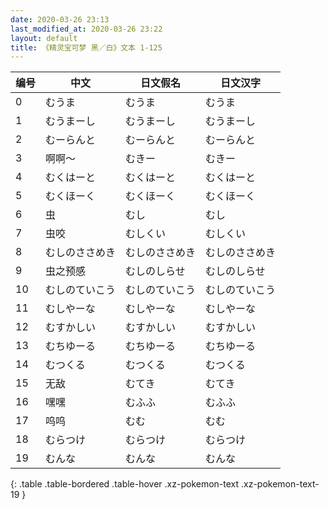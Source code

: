 ```yaml
---
date: 2020-03-26 23:13
last_modified_at: 2020-03-26 23:22
layout: default
title: 《精灵宝可梦 黑／白》文本 1-125
---
```

| 编号 | 中文 | 日文假名 | 日文汉字 |
| ---- | ---- | ---- | --- |
| 0 | むうま | むうま | むうま |
| 1 | むうまーし | むうまーし | むうまーし |
| 2 | むーらんと | むーらんと | むーらんと |
| 3 | 啊啊～ | むきー | むきー |
| 4 | むくはーと | むくはーと | むくはーと |
| 5 | むくほーく | むくほーく | むくほーく |
| 6 | 虫 | むし | むし |
| 7 | 虫咬 | むしくい | むしくい |
| 8 | むしのささめき | むしのささめき | むしのささめき |
| 9 | 虫之预感 | むしのしらせ | むしのしらせ |
| 10 | むしのていこう | むしのていこう | むしのていこう |
| 11 | むしやーな | むしやーな | むしやーな |
| 12 | むすかしい | むすかしい | むすかしい |
| 13 | むちゆーる | むちゆーる | むちゆーる |
| 14 | むつくる | むつくる | むつくる |
| 15 | 无敌 | むてき | むてき |
| 16 | 嘿嘿 | むふふ | むふふ |
| 17 | 呜呜 | むむ | むむ |
| 18 | むらつけ | むらつけ | むらつけ |
| 19 | むんな | むんな | むんな |
{: .table .table-bordered .table-hover .xz-pokemon-text .xz-pokemon-text-19 }
